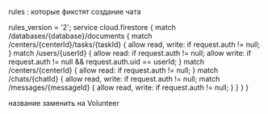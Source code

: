 

rules : которые фикстят создание чата

rules_version = '2';
service cloud.firestore {
match /databases/{database}/documents {
match /centers/{centerId}/tasks/{taskId} {
allow read, write: if request.auth != null;
}
match /users/{userId} {
allow read: if request.auth != null;
allow write: if request.auth != null && request.auth.uid == userId;
}
match /centers/{centerId} {
allow read: if request.auth != null;
}
match /chats/{chatId} {
allow read, write: if request.auth != null;
match /messages/{messageId} {
allow read, write: if request.auth != null;
}
}
}
}


название заменить на Volunteer
